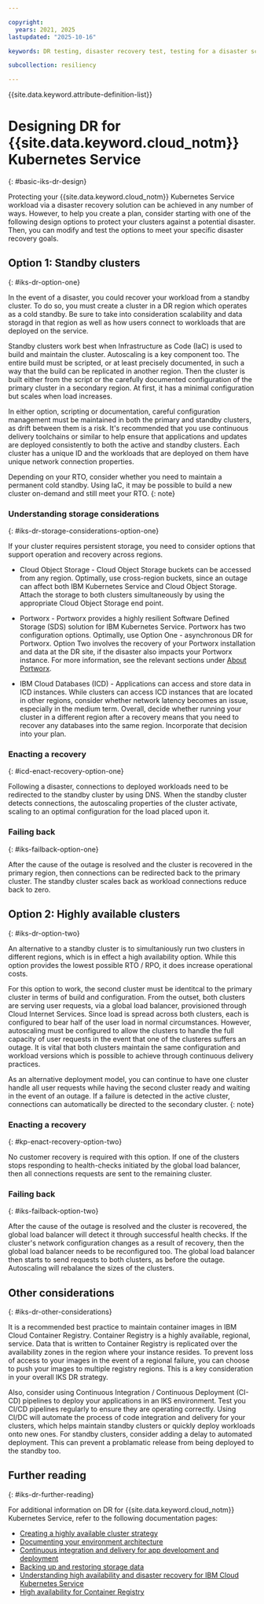 ```yaml
---

copyright:
  years: 2021, 2025
lastupdated: "2025-10-16"

keywords: DR testing, disaster recovery test, testing for a disaster scenario, dry test, switch over, DR simulation, kubernetes, IKS

subcollection: resiliency

---
```


{{site.data.keyword.attribute-definition-list}}

# Designing DR for {{site.data.keyword.cloud_notm}} Kubernetes Service
{: #basic-iks-dr-design}

Protecting your {{site.data.keyword.cloud_notm}} Kubernetes Service workload via a disaster recovery solution can be achieved in any number of ways. However, to help you create a plan, consider starting with one of the following design options to protect your clusters against a potential disaster. Then, you can modify and test the options to meet your specific disaster recovery goals.


## Option 1: Standby clusters
{: #iks-dr-option-one}

In the event of a disaster, you could recover your workload from a standby cluster. To do so, you must create a cluster in a DR region which operates as a cold standby. Be sure to take into consideration scalability and data storagd in that region as well as how users connect to workloads that are deployed on the service.

Standby clusters work best when Infrastructure as Code (IaC) is used to build and maintain the cluster. Autoscaling is a key component too. The entire build must be scripted, or at least precisely documented, in such a way that the build can be replicated in another region. Then the cluster is built either from the script or the carefully documented configuration of the primary cluster in a secondary region. At first, it has a minimal configuration but scales when load increases.

In either option, scripting or documentation, careful configuration management must be maintained in both the primary and standby clusters, as drift between them is a risk. It's recommended that you use continuous delivery toolchains or similar to help ensure that applications and updates are deployed consistently to both the active and standby clusters. Each cluster has a unique ID and the workloads that are deployed on them have unique network connection properties.

Depending on your RTO, consider whether you need to maintain a permanent cold standby. Using IaC, it may be possible to build a new cluster on-demand and still meet your RTO.
{: note}

### Understanding storage considerations
{: #iks-dr-storage-considerations-option-one}

If your cluster requires persistent storage, you need to consider options that support operation and recovery across regions.

* Cloud Object Storage - Cloud Object Storage buckets can be accessed from any region. Optimally, use cross-region buckets, since an outage can affect both IBM Kubernetes Service and Cloud Object Storage. Attach the storage to both clusters simultaneously by using the appropriate Cloud Object Storage end point.

* Portworx - Portworx provides a highly resilient Software Defined Storage (SDS) solution for IBM Kubernetes Service. Portworx has two configuration options. Optimally, use Option One - asynchronous DR for Portworx. Option Two involves the recovery of your Portworx installation and data at the DR site, if the disaster also impacts your Portworx instance. For more information, see the relevant sections under [About Portworx](/docs/containers?topic=containers-storage_portworx_about).

* IBM Cloud Databases (ICD) - Applications can access and store data in ICD instances. While clusters can access ICD instances that are located in other regions, consider whether network latency becomes an issue, especially in the medium term. Overall, decide whether running your cluster in a different region after a recovery means that you need to recover any databases into the same region. Incorporate that decision into your plan.

### Enacting a recovery
{: #icd-enact-recovery-option-one}

Following a disaster, connections to deployed workloads need to be redirected to the standby cluster by using DNS. When the standby cluster detects connections, the autoscaling properties of the cluster activate, scaling to an optimal configuration for the load placed upon it.

### Failing back
{: #iks-failback-option-one}

After the cause of the outage is resolved and the cluster is recovered in the primary region, then connections can be redirected back to the primary cluster. The standby cluster scales back as workload connections reduce back to zero.

## Option 2: Highly available clusters
{: #iks-dr-option-two}

An alternative to a standby cluster is to simultaniously run two clusters in different regions, which is in effect a high availability option. While this option provides the lowest possible RTO / RPO, it does increase operational costs.

For this option to work, the second cluster must be identitcal to the primary cluster in terms of build and configuration. From the outset, both clusters are serving user requests, via a global load balancer, provisioned through Cloud Internet Services. Since load is spread across both clusters, each is configured to bear half of the user load in normal circumstances. However, autoscaling must be configured to allow the clusters to handle the full capacity of user requests in the event that one of the clusteres suffers an outage. It is vital that both clusters maintain the same configuration and workload versions which is possible to achieve through continuous delivery practices.

As an alternative deployment model, you can continue to have one cluster handle all user requests while having the second cluster ready and waiting in the event of an outage. If a failure is detected in the active cluster, connections can automatically be directed to the secondary cluster.
{: note}


### Enacting a recovery
{: #kp-enact-recovery-option-two}

No customer recovery is required with this option. If one of the clusters stops responding to health-checks initiated by the global load balancer, then all connections requests are sent to the remaining cluster.


### Failing back
{: #iks-failback-option-two}

After the cause of the outage is resolved and the cluster is recovered, the global load balancer will detect it through successful health checks. If the cluster's network configuration changes as a result of recovery, then the global load balancer needs to be reconfigured too. The global load balancer then starts to send requests to both clusters, as before the outage. Autoscaling will rebalance the sizes of the clusters.

## Other considerations
{: #iks-dr-other-considerations}

It is a recommended best practice to maintain container images in IBM Cloud Container Registry. Container Registry is a highly available, regional, service. Data that is written to Container Registry is replicated over the availability zones in the region where your instance resides. To prevent loss of access to your images in the event of a regional failure, you can choose to push your images to multiple registry regions. This is a key consideration in your overall IKS DR strategy.

Also, consider using Continuous Integration / Continuous Deployment (CI-CD) pipelines to deploy your applications in an IKS environment. Test you CI/CD pipelines regularly to ensure they are operating correctly. Using CI/DC will automate the process of code integration and delivery for your clusters, which helps maintain standby clusters or quickly deploy workloads onto new ones. For standby clusters, consider adding a delay to automated deployment. This can prevent a problamatic release from being deployed to the standby too.

## Further reading
{: #iks-dr-further-reading}

For additional information on DR for {{site.data.keyword.cloud_notm}} Kubernetes Service, refer to the following documentation pages:

* [Creating a highly available cluster strategy](/docs/containers?topic=containers-strategy)
* [Documenting your environment architecture](/docs/containers?topic=containers-document-environment)
* [Continuous integration and delivery for app development and deployment](/docs/containers?topic=containers-cicd)
* [Backing up and restoring storage data](/docs/containers?topic=containers-storage_br)
* [Understanding high availability and disaster recovery for IBM Cloud Kubernetes Service](/docs/containers?topic=containers-iks-ha-dr&interface=terraform)
* [High availability for Container Registry](/docs/Registry?topic=Registry-ha-dr)
